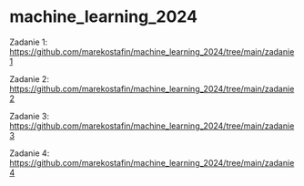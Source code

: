 # machine_learning_2024

Zadanie 1: 
https://github.com/marekostafin/machine_learning_2024/tree/main/zadanie1

Zadanie 2:
https://github.com/marekostafin/machine_learning_2024/tree/main/zadanie2

Zadanie 3:
https://github.com/marekostafin/machine_learning_2024/tree/main/zadanie3

Zadanie 4:
https://github.com/marekostafin/machine_learning_2024/tree/main/zadanie4
